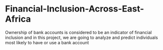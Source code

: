 # Financial-Inclusion-Across-East-Africa
Ownership of bank accounts is considered to be an indicator of financial inclusion and in this project, we are going to analyze and predict individuals most likely to have or use a bank account

